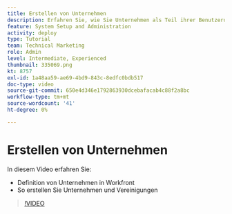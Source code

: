```yaml
---
title: Erstellen von Unternehmen
description: Erfahren Sie, wie Sie Unternehmen als Teil ihrer Benutzerorganisation und Elementberechtigungsstruktur verwenden. Erstellen Sie dann Unternehmen für Ihre Organisation.
feature: System Setup and Administration
activity: deploy
type: Tutorial
team: Technical Marketing
role: Admin
level: Intermediate, Experienced
thumbnail: 335069.png
kt: 8757
exl-id: 1a48aa59-ae69-4bd9-843c-8edfc0bdb517
doc-type: video
source-git-commit: 650e4d346e1792863930dcebafacab4c88f2a8bc
workflow-type: tm+mt
source-wordcount: '41'
ht-degree: 0%

---
```


# Erstellen von Unternehmen

In diesem Video erfahren Sie:

* Definition von Unternehmen in Workfront
* So erstellen Sie Unternehmen und Vereinigungen

>[!VIDEO](https://video.tv.adobe.com/v/335069/?quality=12&learn=on)
